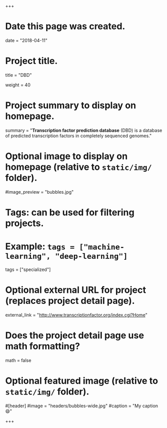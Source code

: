 +++
# Date this page was created.
date = "2018-04-11"

# Project title.
title = "DBD"

weight = 40
# Project summary to display on homepage.
summary = "**Transcription factor prediction database** (DBD) is a database of predicted transcription factors in completely sequenced genomes."

# Optional image to display on homepage (relative to `static/img/` folder).
#image_preview = "bubbles.jpg"

# Tags: can be used for filtering projects.
# Example: `tags = ["machine-learning", "deep-learning"]`
tags = ["specialized"]

# Optional external URL for project (replaces project detail page).
external_link = "http://www.transcriptionfactor.org/index.cgi?Home"

# Does the project detail page use math formatting?
math = false

# Optional featured image (relative to `static/img/` folder).
#[header]
#image = "headers/bubbles-wide.jpg"
#caption = "My caption :smile:"


+++
